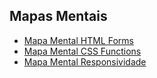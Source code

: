 ## Mapas Mentais
- [Mapa Mental HTML Forms](https://whimsical.com/html-forms-Ltxw4nfRwrkxuzsCtPyPe5)
- [Mapa Mental CSS Functions](https://whimsical.com/css-functions-SqGKUj5ttg1afqV6iyzpVo)
- [Mapa Mental Responsividade](https://whimsical.com/responsividade-BYTWzs9yimjYhpyhK1x1ZD)
